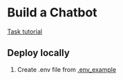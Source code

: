 # Build a Chatbot

[Task tutorial](https://python.langchain.com/v0.2/docs/tutorials/chatbot/)

## Deploy locally

1) Create .env file from [.env_example](.env_example)
